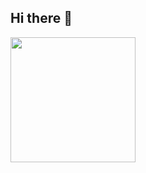 ## Hi there 👋
<a href="https://github.com/rtuszik">
  <img height=200 align="center" src="http://github-profile-summary-cards.vercel.app/api/cards/profile-details?username=rtuszik&theme=github_dark" />
</a>

